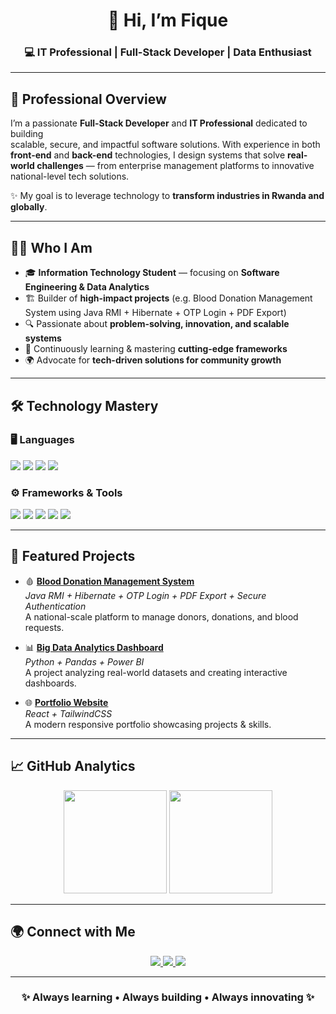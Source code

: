 <h1 align="center">👋 Hi, I’m Fique</h1>  
<h3 align="center">💻 IT Professional | Full-Stack Developer | Data Enthusiast</h3>  

---

## 🚀 Professional Overview  

I’m a passionate **Full-Stack Developer** and **IT Professional** dedicated to building  
scalable, secure, and impactful software solutions. With experience in both **front-end** and **back-end** technologies, I design systems that solve **real-world challenges** — from enterprise management platforms to innovative national-level tech solutions.  

✨ My goal is to leverage technology to **transform industries in Rwanda and globally**.  

---

## 👨‍💻 Who I Am  

- 🎓 **Information Technology Student** — focusing on **Software Engineering & Data Analytics**  
- 🏗 Builder of **high-impact projects** (e.g. Blood Donation Management System using Java RMI + Hibernate + OTP Login + PDF Export)  
- 🔍 Passionate about **problem-solving, innovation, and scalable systems**  
- 🌱 Continuously learning & mastering **cutting-edge frameworks**  
- 🌍 Advocate for **tech-driven solutions for community growth**  

---

## 🛠️ Technology Mastery  

### 🖥️ Languages  
<p>
  <img src="https://img.shields.io/badge/Java-orange?style=for-the-badge&logo=java&logoColor=white"/>
  <img src="https://img.shields.io/badge/Python-blue?style=for-the-badge&logo=python&logoColor=white"/>
  <img src="https://img.shields.io/badge/JavaScript-yellow?style=for-the-badge&logo=javascript&logoColor=black"/>
  <img src="https://img.shields.io/badge/SQL-lightgrey?style=for-the-badge&logo=mysql&logoColor=blue"/>
</p>

### ⚙️ Frameworks & Tools  
<p>
  <img src="https://img.shields.io/badge/SpringBoot-darkgreen?style=for-the-badge&logo=spring&logoColor=white"/>
  <img src="https://img.shields.io/badge/Hibernate-darkblue?style=for-the-badge&logo=hibernate&logoColor=yellow"/>
  <img src="https://img.shields.io/badge/React-61DBFB?style=for-the-badge&logo=react&logoColor=black"/>
  <img src="https://img.shields.io/badge/TailwindCSS-38BDF8?style=for-the-badge&logo=tailwind-css&logoColor=white"/>
  <img src="https://img.shields.io/badge/Power%20BI-F2C811?style=for-the-badge&logo=powerbi&logoColor=black"/>
</p>

---

## 📂 Featured Projects  

- 🩸 **[Blood Donation Management System](#)**  
   *Java RMI + Hibernate + OTP Login + PDF Export + Secure Authentication*  
   A national-scale platform to manage donors, donations, and blood requests.  

- 📊 **[Big Data Analytics Dashboard](#)**  
   *Python + Pandas + Power BI*  
   A project analyzing real-world datasets and creating interactive dashboards.  

- 🌐 **[Portfolio Website](#)**  
   *React + TailwindCSS*  
   A modern responsive portfolio showcasing projects & skills.  

---

## 📈 GitHub Analytics  

<p align="center">
  <img src="https://github-readme-stats.vercel.app/api?username=YOUR_GITHUB_USERNAME&show_icons=true&theme=radical" height="165"/>
  <img src="https://github-readme-stats.vercel.app/api/top-langs/?username=YOUR_GITHUB_USERNAME&layout=compact&theme=radical" height="165"/>
</p>  

---

## 🌍 Connect with Me  

<p align="center">
  <a href="https://www.linkedin.com/in/YOUR-LINKEDIN" target="_blank">
    <img src="https://img.shields.io/badge/LinkedIn-blue?style=for-the-badge&logo=linkedin&logoColor=white"/>
  </a>
  <a href="mailto:your.email@example.com">
    <img src="https://img.shields.io/badge/Email-D14836?style=for-the-badge&logo=gmail&logoColor=white"/>
  </a>
  <a href="https://github.com/YOUR_GITHUB_USERNAME" target="_blank">
    <img src="https://img.shields.io/badge/GitHub-black?style=for-the-badge&logo=github&logoColor=white"/>
  </a>
</p>  

---

<h3 align="center">✨ Always learning • Always building • Always innovating ✨</h3>  
